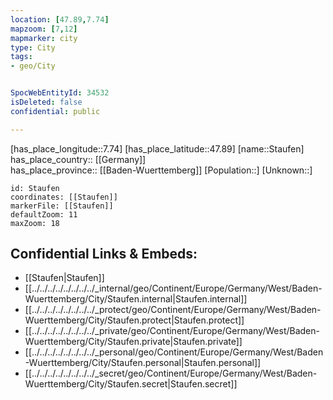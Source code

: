 ```yaml
---
location: [47.89,7.74] 
mapzoom: [7,12] 
mapmarker: city 
type: City
tags:
- geo/City


SpocWebEntityId: 34532
isDeleted: false
confidential: public

---
```

[has_place_longitude::7.74] 
[has_place_latitude::47.89] 
[name::Staufen] 
has_place_country:: [[Germany]]  
has_place_province:: [[Baden-Wuerttemberg]] 
[Population::] 
[Unknown::] 


```leaflet
id: Staufen
coordinates: [[Staufen]] 
markerFile: [[Staufen]] 
defaultZoom: 11 
maxZoom: 18
```


## Confidential Links & Embeds: 
- [[Staufen|Staufen]]  
- [[../../../../../../../../_internal/geo/Continent/Europe/Germany/West/Baden-Wuerttemberg/City/Staufen.internal|Staufen.internal]] 
- [[../../../../../../../../_protect/geo/Continent/Europe/Germany/West/Baden-Wuerttemberg/City/Staufen.protect|Staufen.protect]] 
- [[../../../../../../../../_private/geo/Continent/Europe/Germany/West/Baden-Wuerttemberg/City/Staufen.private|Staufen.private]] 
- [[../../../../../../../../_personal/geo/Continent/Europe/Germany/West/Baden-Wuerttemberg/City/Staufen.personal|Staufen.personal]] 
- [[../../../../../../../../_secret/geo/Continent/Europe/Germany/West/Baden-Wuerttemberg/City/Staufen.secret|Staufen.secret]] 
